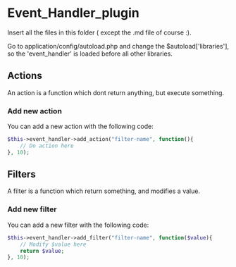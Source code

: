 # Event_Handler_plugin
Insert all the files in this folder ( except the .md file of course :).

Go to application/config/autoload.php and change the $autoload['libraries'], so the 'event_handler' is loaded before all other libraries.

## Actions
An action is a function which dont return anything, but execute something.

### Add new action
You can add a new action with the following code:
```php
$this->event_handler->add_action("filter-name", function(){
	// Do action here
}, 10);
```

## Filters
A filter is a function which return something, and modifies a value.

### Add new filter
You can add a new filter with the following code:
```php
$this->event_handler->add_filter("filter-name", function($value){
	// Modify $value here
	return $value;
}, 10);
```
